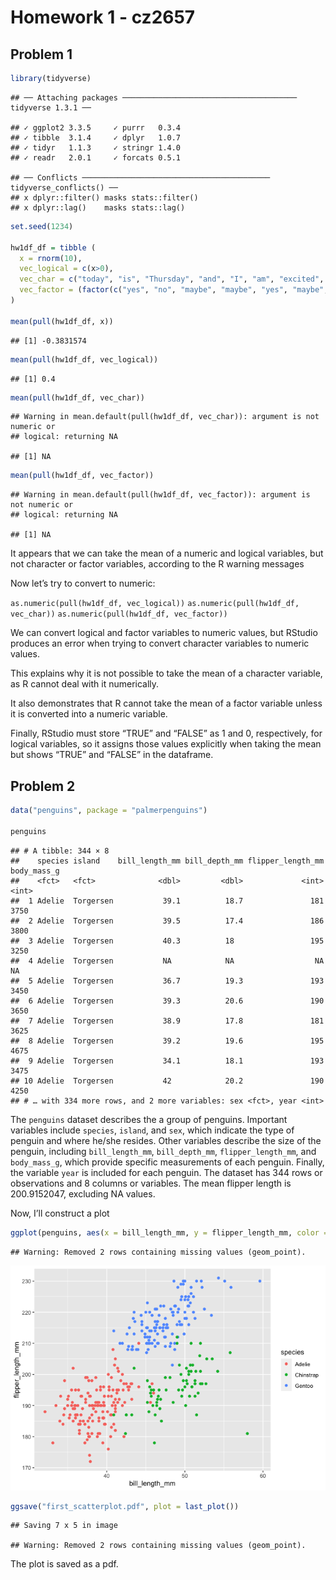Homework 1 - cz2657
================

## Problem 1

``` r
library(tidyverse) 
```

    ## ── Attaching packages ─────────────────────────────────────── tidyverse 1.3.1 ──

    ## ✓ ggplot2 3.3.5     ✓ purrr   0.3.4
    ## ✓ tibble  3.1.4     ✓ dplyr   1.0.7
    ## ✓ tidyr   1.1.3     ✓ stringr 1.4.0
    ## ✓ readr   2.0.1     ✓ forcats 0.5.1

    ## ── Conflicts ────────────────────────────────────────── tidyverse_conflicts() ──
    ## x dplyr::filter() masks stats::filter()
    ## x dplyr::lag()    masks stats::lag()

``` r
set.seed(1234)

hw1df_df = tibble (
  x = rnorm(10), 
  vec_logical = c(x>0), 
  vec_char = c("today", "is", "Thursday", "and", "I", "am", "excited", "for", "Friday", "tomorrow"), 
  vec_factor = (factor(c("yes", "no", "maybe", "maybe", "yes", "maybe", "no", "yes", "yes", "no")))
)

mean(pull(hw1df_df, x))
```

    ## [1] -0.3831574

``` r
mean(pull(hw1df_df, vec_logical))
```

    ## [1] 0.4

``` r
mean(pull(hw1df_df, vec_char))
```

    ## Warning in mean.default(pull(hw1df_df, vec_char)): argument is not numeric or
    ## logical: returning NA

    ## [1] NA

``` r
mean(pull(hw1df_df, vec_factor))
```

    ## Warning in mean.default(pull(hw1df_df, vec_factor)): argument is not numeric or
    ## logical: returning NA

    ## [1] NA

It appears that we can take the mean of a numeric and logical variables,
but not character or factor variables, according to the R warning
messages

Now let’s try to convert to numeric:

`as.numeric(pull(hw1df_df, vec_logical))`
`as.numeric(pull(hw1df_df, vec_char))`
`as.numeric(pull(hw1df_df, vec_factor))`

We can convert logical and factor variables to numeric values, but
RStudio produces an error when trying to convert character variables to
numeric values.

This explains why it is not possible to take the mean of a character
variable, as R cannot deal with it numerically.

It also demonstrates that R cannot take the mean of a factor variable
unless it is converted into a numeric variable.

Finally, RStudio must store “TRUE” and “FALSE” as 1 and 0, respectively,
for logical variables, so it assigns those values explicitly when taking
the mean but shows “TRUE” and “FALSE” in the dataframe.

## Problem 2

``` r
data("penguins", package = "palmerpenguins")

penguins 
```

    ## # A tibble: 344 × 8
    ##    species island    bill_length_mm bill_depth_mm flipper_length_mm body_mass_g
    ##    <fct>   <fct>              <dbl>         <dbl>             <int>       <int>
    ##  1 Adelie  Torgersen           39.1          18.7               181        3750
    ##  2 Adelie  Torgersen           39.5          17.4               186        3800
    ##  3 Adelie  Torgersen           40.3          18                 195        3250
    ##  4 Adelie  Torgersen           NA            NA                  NA          NA
    ##  5 Adelie  Torgersen           36.7          19.3               193        3450
    ##  6 Adelie  Torgersen           39.3          20.6               190        3650
    ##  7 Adelie  Torgersen           38.9          17.8               181        3625
    ##  8 Adelie  Torgersen           39.2          19.6               195        4675
    ##  9 Adelie  Torgersen           34.1          18.1               193        3475
    ## 10 Adelie  Torgersen           42            20.2               190        4250
    ## # … with 334 more rows, and 2 more variables: sex <fct>, year <int>

The `penguins` dataset describes the a group of penguins. Important
variables include `species`, `island`, and `sex`, which indicate the
type of penguin and where he/she resides. Other variables describe the
size of the penguin, including `bill_length_mm`, `bill_depth_mm`,
`flipper_length_mm`, and `body_mass_g`, which provide specific
measurements of each penguin. Finally, the variable `year` is included
for each penguin. The dataset has 344 rows or observations and 8 columns
or variables. The mean flipper length is 200.9152047, excluding NA
values.

Now, I’ll construct a plot

``` r
ggplot(penguins, aes(x = bill_length_mm, y = flipper_length_mm, color = species))+geom_point()
```

    ## Warning: Removed 2 rows containing missing values (geom_point).

![](p8105_hw1_cz2657_files/figure-gfm/unnamed-chunk-2-1.png)<!-- -->

``` r
ggsave("first_scatterplot.pdf", plot = last_plot())
```

    ## Saving 7 x 5 in image

    ## Warning: Removed 2 rows containing missing values (geom_point).

The plot is saved as a pdf.
